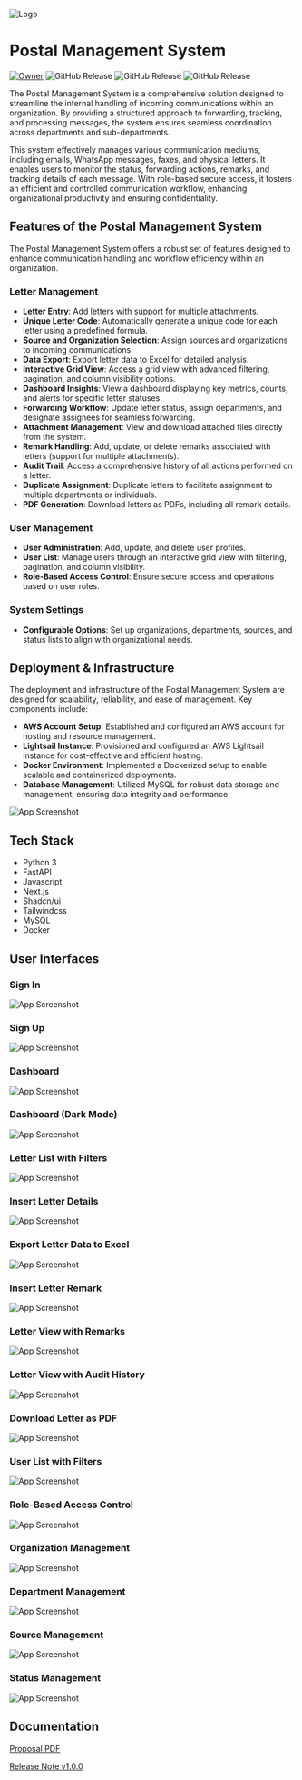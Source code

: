 ![Logo](https://github.com/ChanakaDushmantha/postal-management-system/blob/main/image/cover.png)

# Postal Management System

[![Owner](https://img.shields.io/badge/owner-Dushmantha-blue)](https://github.com/ChanakaDushmantha)
![GitHub Release](https://img.shields.io/badge/release-v1.0.0-blue)
![GitHub Release](https://img.shields.io/badge/fastapi-0.115.13-gren)
![GitHub Release](https://img.shields.io/badge/nextjs-15.2.4-violet)

The Postal Management System is a comprehensive solution designed to streamline the internal handling of incoming communications within an organization. By providing a structured approach to forwarding, tracking, and processing messages, the system ensures seamless coordination across departments and sub-departments.

This system effectively manages various communication mediums, including emails, WhatsApp messages, faxes, and physical letters. It enables users to monitor the status, forwarding actions, remarks, and tracking details of each message. With role-based secure access, it fosters an efficient and controlled communication workflow, enhancing organizational productivity and ensuring confidentiality.

## Features of the Postal Management System

The Postal Management System offers a robust set of features designed to enhance communication handling and workflow efficiency within an organization. 

### Letter Management
- **Letter Entry**: Add letters with support for multiple attachments.  
- **Unique Letter Code**: Automatically generate a unique code for each letter using a predefined formula.  
- **Source and Organization Selection**: Assign sources and organizations to incoming communications.  
- **Data Export**: Export letter data to Excel for detailed analysis.  
- **Interactive Grid View**: Access a grid view with advanced filtering, pagination, and column visibility options.  
- **Dashboard Insights**: View a dashboard displaying key metrics, counts, and alerts for specific letter statuses.  
- **Forwarding Workflow**: Update letter status, assign departments, and designate assignees for seamless forwarding.  
- **Attachment Management**: View and download attached files directly from the system.  
- **Remark Handling**: Add, update, or delete remarks associated with letters (support for multiple attachments).  
- **Audit Trail**: Access a comprehensive history of all actions performed on a letter.  
- **Duplicate Assignment**: Duplicate letters to facilitate assignment to multiple departments or individuals.  
- **PDF Generation**: Download letters as PDFs, including all remark details.  

### User Management
- **User Administration**: Add, update, and delete user profiles.  
- **User List**: Manage users through an interactive grid view with filtering, pagination, and column visibility.  
- **Role-Based Access Control**: Ensure secure access and operations based on user roles.  

### System Settings
- **Configurable Options**: Set up organizations, departments, sources, and status lists to align with organizational needs.  

## Deployment & Infrastructure

The deployment and infrastructure of the Postal Management System are designed for scalability, reliability, and ease of management. Key components include:  

- **AWS Account Setup**: Established and configured an AWS account for hosting and resource management.  
- **Lightsail Instance**: Provisioned and configured an AWS Lightsail instance for cost-effective and efficient hosting.  
- **Docker Environment**: Implemented a Dockerized setup to enable scalable and containerized deployments.  
- **Database Management**: Utilized MySQL for robust data storage and management, ensuring data integrity and performance.

![App Screenshot](https://github.com/ChanakaDushmantha/postal-management-system/blob/main/image/Deployment%20Plan.jpg)

## Tech Stack

- Python 3
- FastAPI
- Javascript
- Next.js
- Shadcn/ui
- Tailwindcss
- MySQL
- Docker


## User Interfaces
### Sign In

![App Screenshot](https://github.com/ChanakaDushmantha/postal-management-system/blob/main/image/Screenshot_15.jpg)

### Sign Up

![App Screenshot](https://github.com/ChanakaDushmantha/postal-management-system/blob/main/image/Screenshot_16.jpg)

### Dashboard

![App Screenshot](https://github.com/ChanakaDushmantha/postal-management-system/blob/main/image/Screenshot_1.jpg)

### Dashboard (Dark Mode)

![App Screenshot](https://github.com/ChanakaDushmantha/postal-management-system/blob/main/image/Screenshot_2.jpg)

### Letter List with Filters

![App Screenshot](https://github.com/ChanakaDushmantha/postal-management-system/blob/main/image/Screenshot_3.jpg)

### Insert Letter Details

![App Screenshot](https://github.com/ChanakaDushmantha/postal-management-system/blob/main/image/Screenshot_4.jpg)

### Export Letter Data to Excel

![App Screenshot](https://github.com/ChanakaDushmantha/postal-management-system/blob/main/image/Screenshot_5.jpg)

### Insert Letter Remark

![App Screenshot](https://github.com/ChanakaDushmantha/postal-management-system/blob/main/image/Screenshot_6.jpg)

### Letter View with Remarks

![App Screenshot](https://github.com/ChanakaDushmantha/postal-management-system/blob/main/image/Screenshot_7.jpg)

### Letter View with Audit History

![App Screenshot](https://github.com/ChanakaDushmantha/postal-management-system/blob/main/image/Screenshot_18.jpg)

### Download Letter as PDF

![App Screenshot](https://github.com/ChanakaDushmantha/postal-management-system/blob/main/image/Screenshot_8.jpg)

### User List with Filters

![App Screenshot](https://github.com/ChanakaDushmantha/postal-management-system/blob/main/image/Screenshot_9.jpg)

### Role-Based Access Control

![App Screenshot](https://github.com/ChanakaDushmantha/postal-management-system/blob/main/image/Screenshot_10.jpg)

### Organization Management

![App Screenshot](https://github.com/ChanakaDushmantha/postal-management-system/blob/main/image/Screenshot_11.jpg)

### Department Management

![App Screenshot](https://github.com/ChanakaDushmantha/postal-management-system/blob/main/image/Screenshot_12.jpg)

### Source Management

![App Screenshot](https://github.com/ChanakaDushmantha/postal-management-system/blob/main/image/Screenshot_13.jpg)

### Status Management

![App Screenshot](https://github.com/ChanakaDushmantha/postal-management-system/blob/main/image/Screenshot_14.jpg)

## Documentation

[Proposal PDF](https://github.com/ChanakaDushmantha/postal-management-system/blob/main/pdf/Proposal.pdf)

[Release Note v1.0.0](https://github.com/ChanakaDushmantha/postal-management-system/blob/main/pdf/Postal%20Management%20System%20Release%20Note%20v1.0.0.pdf)